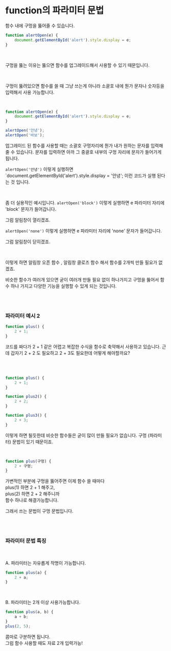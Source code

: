 # function의 파라미터 문법

함수 내에 구멍을 뚫어줄 수 있습니다.

```js
function alertOpen(e) {
    document.getElementById('alert').style.display = e;
}
```

<br>

구멍을 뚫는 이유는 뚫으면 함수를 업그레이드해서 사용할 수 있기 때문입니다.

<br>

구멍이 뚫려있으면 함수를 쓸 때 그냥 쓰는게 아니라 소괄호 내에 뭔가 문자나 숫자등을 입력해서 사용 가능합니다.

<br>

```js
function alertOpen(e) {
    document.getElementById('alert').style.display = e;
}

alertOpen('안녕');
alertOpen('바보');
```

업그레이드 된 함수를 사용할 때는 소괄호 구멍자리에 뭔가 내가 원하는 문자를 입력해줄 수 있습니다. 문자를 입력하면 아까 그 중괄호 내부의 구멍 자리에 문자가 들어가게 됩니다.

`alertOpen('안녕')` 이렇게 실행하면 `document.getElementById('alert').style.display = '안녕'; 이런 코드가 실행 된다는 것 입니다.

<br>

좀 더 실용적인 예시입니다.
`alertOpen('block')` 이렇게 실행하면 e 파라미터 자리에 'block' 문자가 들어갑니다.

그럼 알림창이 열리겠죠.

`alertOpen('none')` 이렇게 실행하면 e 파라미터 자리에 'none' 문자가 들어갑니다.

그럼 알림창이 닫히겠죠.

<br>

이렇게 하면 알림창 오픈 함수 , 알림창 클로즈 함수 해서 함수를 2개씩 만들 필요가 없겠죠.

비슷한 함수가 여러개 있으면 굳이 여러개 만들 필요 없이 하나가지고 구멍을 뚫어서 함수 하나 가지고 다양한 기능을 실행할 수 있게 되는 것입니다.

<br><br>

### 파라미터 예시 2

```js
function plus() {
    2 + 1;
}
```

코드를 짜다가 2 + 1 같은 어렵고 복잡한 수식을 함수로 축약해서 사용하고 있습니다. 근데 갑자기 2 + 2 도 필요하고 2 + 3도 필요한데 어떻게 해야할까요?

<br><br>

```js
function plus() {
    2 + 1;
}

function plus2() {
    2 + 2;
}

function plus3() {
    2 + 3;
}
```

이렇게 하면 될듯한데 비슷한 함수들은 굳이 많이 만들 필요가 없습니다. 구멍 (파라미터) 문법이 있기 때문이죠.

<br>

```js
function plus(구멍) {
    2 + 구멍;
}
```

가변적인 부분에 구멍을 뚫어주면 이제 함수 쓸 때마다<br>
plus(1) 하면 2 + 1 해주고,<br>
plus(2) 하면 2 + 2 해주니까<br>
함수 하나로 해결가능합니다.

그래서 쓰는 문법이 구멍 문법입니다.

<br><br>

### 파라미터 문법 특징

<br>

A. 파라미터는 자유롭게 작명이 가능합니다.

```js
function plus(a) {
    2 + a;
}
```

<br>

B. 파라미터는 2개 이상 사용가능합니다.

```js
function plus(a, b) {
    a + b;
}
plus(2, 5);
```

콤마로 구분하면 됩니다. <br>
그럼 함수 사용할 때도 자료 2개 입력가능!
